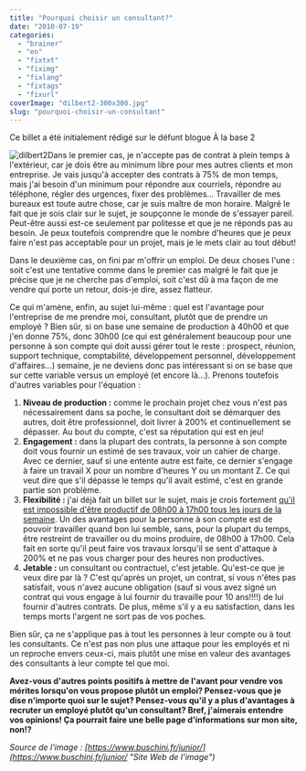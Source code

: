 ```yaml
---
title: "Pourquoi choisir un consultant?"
date: "2010-07-19"
categories: 
  - "brainer"
  - "en"
  - "fixtxt"
  - "fiximg"
  - "fixlang"
  - "fixtags"
  - "fixurl"
coverImage: "dilbert2-300x300.jpg"
slug: "pourquoi-choisir-un-consultant"
---
```


Ce billet a été initialement rédigé sur le défunt blogue À la base 2

![](images/dilbert2-300x300.jpg "dilbert2")Dans le premier cas, je n'accepte pas de contrat à plein temps à l'extérieur, car je dois être au minimum libre pour mes autres clients et mon entreprise. Je vais jusqu'à accepter des contrats à 75% de mon temps, mais j'ai besoin d'un minimum pour répondre aux courriels, répondre au téléphone, régler des urgences, fixer des problèmes... Travailler de mes bureaux est toute autre chose, car je suis maître de mon horaire. Malgré le fait que je sois clair sur le sujet, je soupçonne le monde de s'essayer pareil. Peut-être aussi est-ce seulement par politesse et que je ne réponds pas au besoin. Je peux toutefois comprendre que le nombre d'heures que je peux faire n'est pas acceptable pour un projet, mais je le mets clair au tout début!

Dans le deuxième cas, on fini par m'offrir un emploi. De deux choses l'une : soit c'est une tentative comme dans le premier cas malgré le fait que je précise que je ne cherche pas d'emploi, soit c'est dû à ma façon de me vendre qui porte un retour, dois-je dire, assez flatteur.

Ce qui m'amène, enfin, au sujet lui-même : quel est l'avantage pour l'entreprise de me prendre moi, consultant, plutôt que de prendre un employé ? Bien sûr, si on base une semaine de production à 40h00 et que j'en donne 75%, donc 30h00 (ce qui est généralement beaucoup pour une personne à son compte qui doit aussi gérer tout le reste : prospect, réunion, support technique, comptabilité, développement personnel, développement d'affaires...) semaine, je ne deviens donc pas intéressant si on se base que sur cette variable versus un employé (et encore là...). Prenons toutefois d'autres variables pour l'équation :

1. **Niveau de production :** comme le prochain projet chez vous n'est pas nécessairement dans sa poche, le consultant doit se démarquer des autres, doit être professionnel, doit livrer à 200% et continuellement se dépasser. Au bout du compte, c'est sa réputation qui est en jeu!
2. **Engagement :** dans la plupart des contrats, la personne à son compte doit vous fournir un estimé de ses travaux, voir un cahier de charge. Avec ce dernier, sauf si une entente autre est faite, ce dernier s'engage à faire un travail X pour un nombre d'heures Y ou un montant Z. Ce qui veut dire que s'il dépasse le temps qu'il avait estimé, c'est en grande partie son problème.
3. **Flexibilité :** j'ai déjà fait un billet sur le sujet, mais je crois fortement [qu'il est impossible d'être productif de 08h00 à 17h00 tous les jours de la semaine](https://fred.dev/productif-de-08h00-a-17h00-est-ce-possible/ "Mon billet sur la production au travail"). Un des avantages pour la personne à son compte est de pouvoir travailler quand bon lui semble, sans, pour la plupart du temps, être restreint de travailler ou du moins produire, de 08h00 à 17h00. Cela fait en sorte qu'il peut faire vos travaux lorsqu'il se sent d'attaque à 200% et ne pas vous charger pour des heures non productives.
4. **Jetable :** un consultant ou contractuel, c'est jetable. Qu'est-ce que je veux dire par là ? C'est qu'après un projet, un contrat, si vous n'êtes pas satisfait, vous n'avez aucune obligation (sauf si vous avez signé un contrat qui vous engage à lui fournir du travaille pour 10 ans!!!!) de lui fournir d'autres contrats. De plus, même s'il y a eu satisfaction, dans les temps morts l'argent ne sort pas de vos poches.

Bien sûr, ça ne s'applique pas à tout les personnes à leur compte ou à tout les consultants. Ce n'est pas non plus une attaque pour les employés et ni un reproche envers ceux-ci, mais plutôt une mise en valeur des avantages des consultants à leur compte tel que moi.

**Avez-vous d'autres points positifs à mettre de l'avant pour vendre vos mérites lorsqu'on vous propose plutôt un emploi? Pensez-vous que je dise n'importe quoi sur le sujet? Pensez-vous qu'il y a plus d'avantages à recruter un employé plutôt qu'un consultant? Bref, j'aimerais entendre vos opinions! Ça pourrait faire une belle page d'informations sur mon site, non!?**

_Source de l'image : [https://www.buschini.fr/junior/](https://www.buschini.fr/junior/ "Site Web de l'image")_
